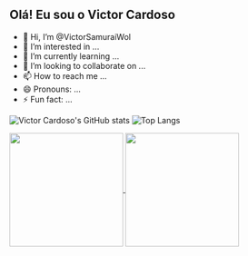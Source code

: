 ## Olá! Eu sou o Victor Cardoso

- 👋 Hi, I’m @VictorSamuraiWol
- 👀 I’m interested in ...
- 🌱 I’m currently learning ...
- 💞️ I’m looking to collaborate on ...
- 📫 How to reach me ...
- 😄 Pronouns: ...
- ⚡ Fun fact: ...

![Victor Cardoso's GitHub stats](https://github-readme-stats.vercel.app/api?username=VictorSamuraiWol&show_icons=true&theme=tokyonight)
![Top Langs](https://github-readme-stats.vercel.app/api/top-langs/?username=VictorSamuraiWol&layout=compact&theme=tokyonight)


<a href="https://github.com/VictorSamuraiWol/github-readme-stats">
  <img height=200 align="center" src="https://github-readme-stats.vercel.app/api?username=VictorSamuraiWol&theme=tokyonight" />
</a>
<a href="https://github.com/VictorSamuraiWol/convoychat">
  <img height=200 align="center" src="https://github-readme-stats.vercel.app/api/top-langs?username=VictorSamuraiWol&layout=compact&langs_count=8&card_width=320&theme=tokyonight" />
</a>

